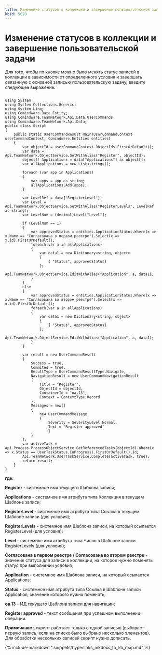 ```yaml
---
title: Изменение статусов в коллекции и завершение пользовательской задачи
kbId: 5020
---
```


# Изменение статусов в коллекции и завершение пользовательской задачи

Для того, чтобы по кнопке можно было менять статус записей в коллекции в зависимости от определенного условия и завершать связанную с основной записью пользовательскую задачу, введите следующее выражение:

```

using System;
using System.Collections.Generic;
using System.Linq;
using Comindware.Data.Entity;
using Comindware.TeamNetwork.Api.Data.UserCommands;
using Comindware.TeamNetwork.Api.Data;
public class Script
{
    public static UserCommandResult Main(UserCommandContext userCommandContext, Comindware.Entities entities)
    {
        var objectId = userCommandContext.ObjectIds.FirstOrDefault();
        var data = Api.TeamNetwork.ObjectService.GetWithAlias("Register", objectId);
        object[] Applications = data["Applications"] as object[];
        var allApplications = new List<string>();

        foreach (var app in Applications)
        {
            var apps = app as string;
            allApplications.Add(apps);
        }

        var LevelRef = data["RegisterLevel"];
        var Level = Api.TeamNetwork.ObjectService.GetWithAlias("RegisterLevels", LevelRef as string);
        var LevelNum = (decimal)Level["Level"];

        if (LevelNum == 1)
        {
            var approvedStatus = entities.ApplicationStatus.Where(x => x.Name == "Согласована в первом реестре").Select(x => x.id).FirstOrDefault();
            foreach(var a in allApplications) 
            {
                var data1 = new Dictionary<string, object>
                {
                    { "Status", approvedStatus}
                };
                Api.TeamNetwork.ObjectService.EditWithAlias("Application", a, data1);
            }
        }
        else
        {
            var approvedStatus = entities.ApplicationStatus.Where(x => x.Name == "Согласована во втором реестре").Select(x => x.id).FirstOrDefault();
            foreach(var a in allApplications) 
            {
                var data1 = new Dictionary<string, object>
                {
                    { "Status", approvedStatus}
                };
                Api.TeamNetwork.ObjectService.EditWithAlias("Application", a, data1);
            }
        }
        
        var result = new UserCommandResult
        {
            Success = true,
            Commited = true,
            ResultType = UserCommandResultType.Navigate,
            NavigationResult = new UserCommandNavigationResult
            {
                Title = "Register",
                ObjectId = objectId,
                ContainerId = "oa.13",
                Context = ContextType.Record 
            },
            Messages = new[]
            {
                new UserCommandMessage
                {
                    Severity = SeverityLevel.Normal,
                    Text = "Register approved"
                    }
            }
        };
        var activeTask = Api.Process.ProcessObjectService.GetReferencedTasks(objectId).Where(x => x.Status == UserTaskStatus.InProgress).FirstOrDefault().Id;
        Api.TeamNetwork.UserTaskService.Complete(activeTask, true);
        return result;
    }
}

```

**где:**

**Register** - системное имя текущего Шаблона записи;

**Applications** - системное имя атрибута типа Коллекция в текущем Шаблоне записи;

**RegisterLevel** - системное имя атрибута типа Ссылка в текущем Шаблоне записи (для условия);

**RegisterLevels** - системное имя Шаблона записи, на который ссылается RegisterLevel (для условия);

**Level** - системное имя атрибута типа Число в Шаблоне записи RegisterLevels (для условия);

**Согласована в первом реестре / Согласована во втором реестре** - значение статуса для записи в коллекции, на которое нужно поменять статус при выполнении условия;

**Application** - системное имя Шаблона записи, на который ссылается Applications;

**Status** - системное имя атрибута типа Ссылка в Шаблоне записи Application, значение которого нужно поменять;

**oa.13** - ИД текущего Шаблона записи для навигации;

**Register approved** - текст сообщения при успешном выполнении операции.

**Примечание :** скрипт работает только с одной записью (выбирает первую запись, если на списке было выбрано несколько элементов). Для обработки нескольких записей скрипт нужно дописать.

{% include-markdown ".snippets/hyperlinks_mkdocs_to_kb_map.md" %}
